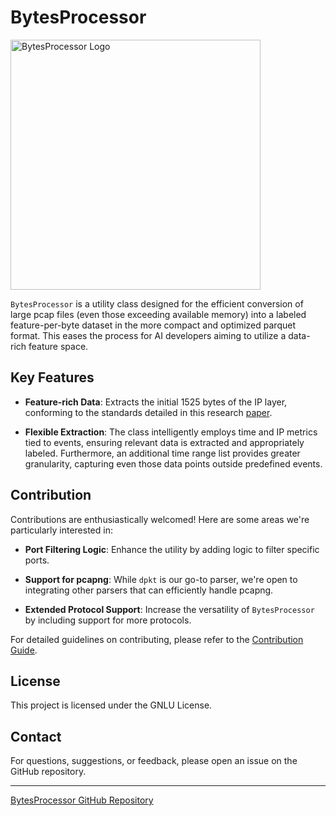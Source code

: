 # BytesProcessor

<img src="https://i.imgur.com/cTlLveD_d.webp?maxwidth=760&fidelity=grand" alt="BytesProcessor Logo" width="400"/>

`BytesProcessor` is a utility class designed for the efficient conversion of large pcap files (even those exceeding available memory) into a labeled feature-per-byte dataset in the more compact and optimized parquet format. This eases the process for AI developers aiming to utilize a data-rich feature space.

## Key Features
- **Feature-rich Data**: Extracts the initial 1525 bytes of the IP layer, conforming to the standards detailed in this research [paper](https://arxiv.org/pdf/2305.11039.pdf).
  
- **Flexible Extraction**: The class intelligently employs time and IP metrics tied to events, ensuring relevant data is extracted and appropriately labeled. Furthermore, an additional time range list provides greater granularity, capturing even those data points outside predefined events.

## Contribution

Contributions are enthusiastically welcomed! Here are some areas we're particularly interested in:

- **Port Filtering Logic**: Enhance the utility by adding logic to filter specific ports.
  
- **Support for pcapng**: While `dpkt` is our go-to parser, we're open to integrating other parsers that can efficiently handle pcapng.
  
- **Extended Protocol Support**: Increase the versatility of `BytesProcessor` by including support for more protocols.

For detailed guidelines on contributing, please refer to the [Contribution Guide](./CONTRIBUTING.md).

## License

This project is licensed under the GNLU License.

## Contact

For questions, suggestions, or feedback, please open an issue on the GitHub repository.

---

[BytesProcessor GitHub Repository](https://github.com/Master-Sorcerer/BytesProcessor)
